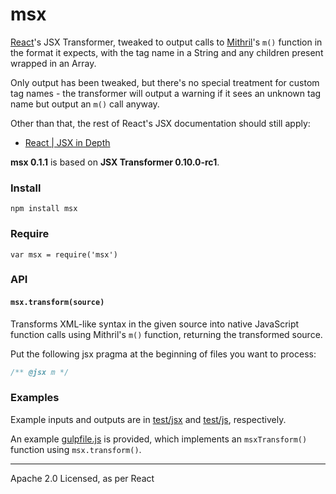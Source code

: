 # msx

[React](http://facebook.github.io/react/)'s JSX Transformer, tweaked to output
calls to [Mithril](http://lhorie.github.io/mithril/)'s `m()` function in the
format it expects, with the tag name in a String and any children present
wrapped in an Array.

Only output has been tweaked, but there's no special treatment for custom tag
names - the transformer will output a warning if it sees an unknown tag name but
output an `m()` call anyway.

Other than that, the rest of React's JSX documentation should still apply:

* [React | JSX in Depth](http://facebook.github.io/react/docs/jsx-in-depth.html)

**msx 0.1.1** is based on **JSX Transformer 0.10.0-rc1**.

### Install

```
npm install msx
```

### Require

```
var msx = require('msx')
```

### API

#### `msx.transform(source)`

Transforms XML-like syntax in the given source into native JavaScript function
calls using Mithril's `m()` function, returning the transformed source.

Put the following jsx pragma at the beginning of files you want to process:

```javascript
/** @jsx m */
```

### Examples

Example inputs and outputs are in [test/jsx](https://github.com/insin/msx/tree/master/test/jsx)
and [test/js](https://github.com/insin/msx/tree/master/test/js), respectively.

An example [gulpfile.js](https://github.com/insin/msx/blob/master/gulpfile.js) is
provided, which implements an `msxTransform()` function using `msx.transform()`.

---

Apache 2.0 Licensed, as per React
